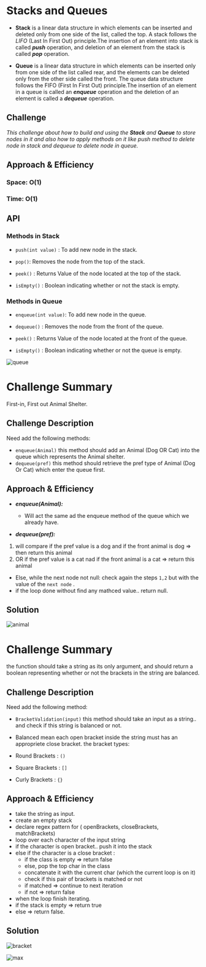 # **Stacks and Queues**

* **Stack** is a linear data structure in which elements can be inserted and deleted only from one side of the list, called the top. A stack follows the *LIFO* (Last In First Out) principle.The insertion of an element into stack is called ***push*** operation, and deletion of an element from the stack is called ***pop*** operation.

* **Queue** is a linear data structure in which elements can be inserted only from one side of the list called rear, and the elements can be deleted only from the other side called the front. The queue data structure follows the FIFO (First In First Out) principle.The insertion of an element in a queue is called an ***enqueue*** operation and the deletion of an element is called a ***dequeue*** operation.


## **Challenge**

*This challenge about how to build and using the **Stack** and **Queue** to store nodes in it and also how to apply methods on it like *push* method to delete node in stack and *dequeue* to delete node in queue.*

## **Approach & Efficiency**

### Space: O(1)

### Time: O(1)

## **API**

###  Methods in Stack

* `push(int value)` : To add new node in the stack.

* `pop()`: Removes the node from the top of the stack.

* `peek()` : Returns Value of the node located at the top of the stack.

* `isEmpty()` : Boolean indicating whether or not the stack is empty.

###  Methods in Queue

* `enqueue(int value)`: To add new node in the queue.

* `dequeue()` : Removes the node from the front of the queue.

* `peek()`  : Returns Value of the node located at the front of the queue.

* `isEmpty()` : Boolean indicating whether or not the queue is empty.

![queue](queue-pseudo.jpg)


# Challenge Summary

First-in, First out Animal Shelter.

## Challenge Description

Need add the following methods:

* `enqueue(Animal)`
  this method should add an Animal (Dog OR Cat) into the queue which represents the Animal shelter.
* `dequeue(pref)`
  this method should retrieve the pref type of Animal (Dog Or Cat) which enter the queue first.

## Approach & Efficiency

* ***enqueue(Animal):***
    * Will act the same ad  the enqueue method of the queue which we already have.

* ***dequeue(pref):***

1. will compare if the pref value is a dog and if the front animal is dog => then return this animal
2. OR if the pref value is a cat nad if the front animal is a cat => return this animal

* Else, while the next node not null:
  check again the steps `1,2` but with the value of the `next node` .
* if the loop done without find any mathced value.. return null.

## Solution



![animal](animal.jpg)

# Challenge Summary

the function should take a string as its only argument, and should return a boolean representing whether or not the brackets in the string are balanced.


## Challenge Description

Need add the following method:

* `BracketValidation(input)`
  this method should take an input as a string.. and check if this string is balanced or not.

* Balanced mean each open bracket inside the string must has an appropriete close bracket.
  the bracket types:

* Round Brackets : `()`
* Square Brackets : `[]`
* Curly Brackets : `{}`

## Approach & Efficiency

* take the string as input.
* create an empty stack
* declare regex pattern for ( openBrackets, closeBrackets, matchBrackets)
* loop over each character of the input string
* if the character is open bracket.. push it into the stack
* else if the character is a close bracket :
  * if the class is empty => return false
  * else, pop the top char in the class
  * concatenate it with the current char (which the current loop is on it)
  * check if this pair of brackets is matched or not
  * if matched => continue to next iteration
  * if not => return false
* when the loop finish iterating.
* if the stack is empty => return true
* else => return false.

## Solution

![bracket](bracket.jpg)

![max](maxNumber.jpg)